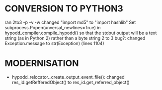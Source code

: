 CONVERSION TO PYTHON3
=====================
ran 2to3 -p -v -w
changed "import md5" to "import hashlib"
Set subprocess.Popen(unversal_newlines=True) in hypodd_compiler.compile_hypodd()
    so that the stdout output will be a text string (as in Python 2)
    rather than a byte string
2 to 3 bug?: changed Exception.message to str(Exception) (lines 1104)

MODERNISATION
=====================
- hypodd_relocator._create_output_event_file(): changed res_id.getRefferedObject()
    to res_id.get_referred_object()
